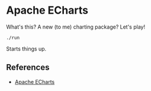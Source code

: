 # Apache ECharts

What's this? A new (to me) charting package? Let's play!

    ./run

Starts things up.

## References

* [Apache ECharts](https://echarts.apache.org/)
